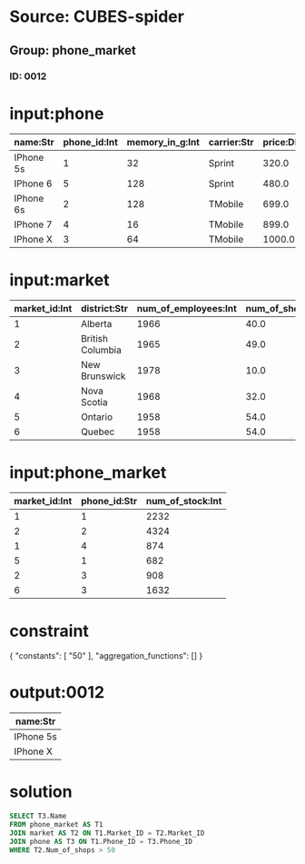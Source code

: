 # Source: CUBES-spider
## Group: phone_market
### ID: 0012

# input:phone

| name:Str | phone_id:Int | memory_in_g:Int | carrier:Str | price:Dbl |
|---|---|---|---|---|
| IPhone 5s | 1 | 32 | Sprint | 320.0 |
| IPhone 6 | 5 | 128 | Sprint | 480.0 |
| IPhone 6s | 2 | 128 | TMobile | 699.0 |
| IPhone 7 | 4 | 16 | TMobile | 899.0 |
| IPhone X | 3 | 64 | TMobile | 1000.0 |

# input:market

| market_id:Int | district:Str | num_of_employees:Int | num_of_shops:Dbl | ranking:Int |
|---|---|---|---|---|
| 1 | Alberta | 1966 | 40.0 | 1 |
| 2 | British Columbia | 1965 | 49.0 | 21 |
| 3 | New Brunswick | 1978 | 10.0 | 4 |
| 4 | Nova Scotia | 1968 | 32.0 | 5 |
| 5 | Ontario | 1958 | 54.0 | 3 |
| 6 | Quebec | 1958 | 54.0 | 8 |

# input:phone_market

| market_id:Int | phone_id:Str | num_of_stock:Int |
|---|---|---|
| 1 | 1 | 2232 |
| 2 | 2 | 4324 |
| 1 | 4 | 874 |
| 5 | 1 | 682 |
| 2 | 3 | 908 |
| 6 | 3 | 1632 |

# constraint

{
  "constants": [
    "50"
  ],
  "aggregation_functions": []
}

# output:0012

| name:Str |
|---|
| IPhone 5s |
| IPhone X |

# solution

```sql
SELECT T3.Name
FROM phone_market AS T1
JOIN market AS T2 ON T1.Market_ID = T2.Market_ID
JOIN phone AS T3 ON T1.Phone_ID = T3.Phone_ID
WHERE T2.Num_of_shops > 50
```
